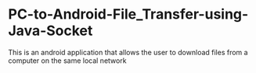 # PC-to-Android-File_Transfer-using-Java-Socket
 This is an android application that allows the user to download files from a computer on the same local network

